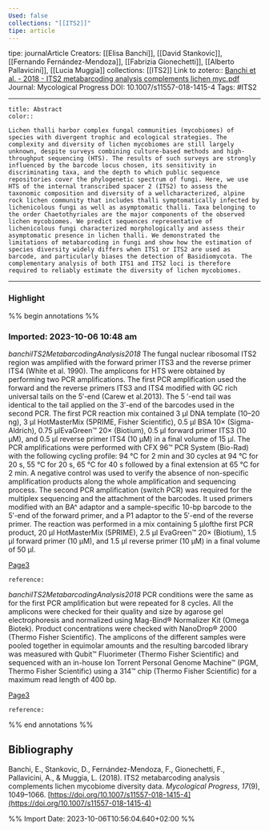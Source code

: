 ```yaml
---
Used: false
collections: "[[ITS2]]"
tipe: article
---
```

tipe: journalArticle
Creators: [[Elisa Banchi]], [[David Stankovic]], [[Fernando Fernández-Mendoza]], [[Fabrizia Gionechetti]], [[Alberto Pallavicini]], [[Lucia Muggia]]
collections: [[ITS2]]
Link to zotero:: [Banchi et al. - 2018 - ITS2 metabarcoding analysis complements lichen myc.pdf](zotero://select/library/items/T98XMTY7)
Journal: Mycological Progress
DOI: 10.1007/s11557-018-1415-4
Tags: #ITS2

---
```ad-note
title: Abstract
color:: 

Lichen thalli harbor complex fungal communities (mycobiomes) of species with divergent trophic and ecological strategies. The complexity and diversity of lichen mycobiomes are still largely unknown, despite surveys combining culture-based methods and high-throughput sequencing (HTS). The results of such surveys are strongly influenced by the barcode locus chosen, its sensitivity in discriminating taxa, and the depth to which public sequence repositories cover the phylogenetic spectrum of fungi. Here, we use HTS of the internal transcribed spacer 2 (ITS2) to assess the taxonomic composition and diversity of a wellcharacterized, alpine rock lichen community that includes thalli symptomatically infected by lichenicolous fungi as well as asymptomatic thalli. Taxa belonging to the order Chaetothyriales are the major components of the observed lichen mycobiomes. We predict sequences representative of lichenicolous fungi characterized morphologically and assess their asymptomatic presence in lichen thalli. We demonstrated the limitations of metabarcoding in fungi and show how the estimation of species diversity widely differs when ITS1 or ITS2 are used as barcode, and particularly biases the detection of Basidiomycota. The complementary analysis of both ITS1 and ITS2 loci is therefore required to reliably estimate the diversity of lichen mycobiomes.

```

---
### Highlight

%% begin annotations %%



### Imported: 2023-10-06 10:48 am

*banchiITS2MetabarcodingAnalysis2018*
	The fungal nuclear ribosomal ITS2 region was amplified with the forward primer ITS3 and the reverse primer ITS4 (White et al. 1990). The amplicons for HTS were obtained by performing two PCR amplifications. The first PCR amplification used the forward and the reverse primers ITS3 and ITS4 modified with GC rich universal tails on the 5′-end (Carew et al.2013). The 5 ′-end tail was identical to the tail applied on the 3′-end of the barcodes used in the second PCR. The first PCR reaction mix contained 3 μl DNA template (10–20 ng), 3 μl HotMasterMix (5PRIME, Fisher Scientific), 0.5 μl BSA 10× (Sigma-Aldrich), 0.75 μlEvaGreen™ 20× (Biotium), 0.5 μl forward primer ITS3 (10 μM), and 0.5 μl reverse primer ITS4 (10 μM) in a final volume of 15 μl. The PCR amplifications were performed with CFX 96™ PCR System (Bio-Rad) with the following cycling profile: 94 °C for 2 min and 30 cycles at 94 °C for 20 s, 55 °C for 20 s, 65 °C for 40 s followed by a final extension at 65 °C for 2 min. A negative control was used to verify the absence of non-specific amplification products along the whole amplification and sequencing process. The second PCR amplification (switch PCR) was required for the multiplex sequencing and the attachment of the barcodes. It used primers modified with an BA^ adaptor and a sample-specific 10-bp barcode to the 5′-end of the forward primer, and a P1 adaptor to the 5′-end of the reverse primer. The reaction was performed in a mix containing 5 μlofthe first PCR product, 20 μl HotMasterMix (5PRIME), 2.5 μl EvaGreen™ 20× (Biotium), 1.5 μl forward primer (10 μM), and 1.5 μl reverse primer (10 μM) in a final volume of 50 μl. 
	
[Page3](zotero://open-pdf/library/items/T98XMTY7?page=3&a=PX3NKSGU)
	
	
	
	reference:

*banchiITS2MetabarcodingAnalysis2018*
	PCR conditions were the same as for the first PCR amplification but were repeated for 8 cycles. All the amplicons were checked for their quality and size by agarose gel electrophoresis and normalized using Mag-Bind® Normalizer Kit (Omega Biotek). Product concentrations were checked with NanoDrop® 2000 (Thermo Fisher Scientific). The amplicons of the different samples were pooled together in equimolar amounts and the resulting barcoded library was measured with Qubit™ Fluorimeter (Thermo Fisher Scientific) and sequenced with an in-house Ion Torrent Personal Genome Machine™ (PGM, Thermo Fisher Scientific) using a 314™ chip (Thermo Fisher Scientific) for a maximum read length of 400 bp. 
	
[Page3](zotero://open-pdf/library/items/T98XMTY7?page=3&a=TDHEQYSU)
	
	
	
	reference:


%% end annotations %%

## Bibliography

Banchi, E., Stankovic, D., Fernández-Mendoza, F., Gionechetti, F., Pallavicini, A., & Muggia, L. (2018). ITS2 metabarcoding analysis complements lichen mycobiome diversity data. _Mycological Progress_, _17_(9), 1049–1066. [https://doi.org/10.1007/s11557-018-1415-4](https://doi.org/10.1007/s11557-018-1415-4)

%% Import Date: 2023-10-06T10:56:04.640+02:00 %%
